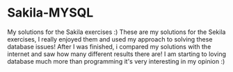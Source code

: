 # Sakila-MYSQL
 My solutions for the Sakila exercises :)
These are my solutions for the Sekila exercises, I really enjoyed them and used my approach to solving these database issues!
After I was finished, i compared my solutions with the internet and saw how many different results there are! I am starting to loving database much more than programming it's very interesting in my opinion :)
